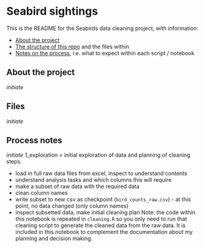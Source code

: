 # Seabird sightings

This is the README for the Seabirds data cleaning project, with information:
* [About the project](#About-the-project)
* [The structure of this repo](#Files) and the files within
* [Notes on the process](#Process-notes), i.e. what to expect within each script / notebook

## About the project

_initiate_

## Files

_initiate_

## Process notes

_initiate_
1_exploration = initial exploration of data and planning of cleaning steps. 
* load in full raw data files from excel, inspect to understand contents
* understand analysis tasks and which columns this will require
* make a subset of raw data with the required data
* clean column names
* write subset to new csv as checkpoint (`bird_counts_raw.csv`) - at this point, no data changed (only column names)
* inspect subsetted data, make initial cleaning plan
Note: the code within this notebook is repeated in `cleaning.R` so you only need to run that cleaning script to generate the cleaned data from the raw data. It is included in this notebook to complement the documentation about my planning and decision making.
